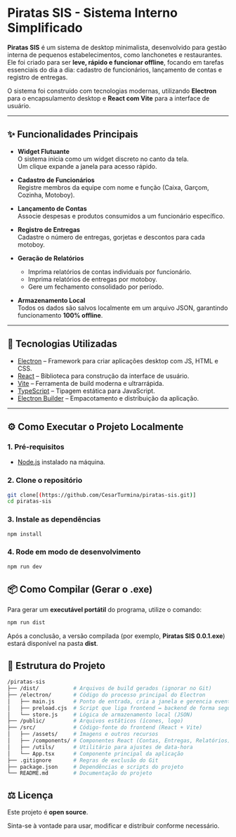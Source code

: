 # Piratas SIS - Sistema Interno Simplificado

**Piratas SIS** é um sistema de desktop minimalista, desenvolvido para gestão interna de pequenos estabelecimentos, como lanchonetes e restaurantes.  
Ele foi criado para ser **leve, rápido e funcionar offline**, focando em tarefas essenciais do dia a dia: cadastro de funcionários, lançamento de contas e registro de entregas.

O sistema foi construído com tecnologias modernas, utilizando **Electron** para o encapsulamento desktop e **React com Vite** para a interface de usuário.

---

## ✨ Funcionalidades Principais

- **Widget Flutuante**  
  O sistema inicia como um widget discreto no canto da tela.  
  Um clique expande a janela para acesso rápido.

- **Cadastro de Funcionários**  
  Registre membros da equipe com nome e função (Caixa, Garçom, Cozinha, Motoboy).

- **Lançamento de Contas**  
  Associe despesas e produtos consumidos a um funcionário específico.

- **Registro de Entregas**  
  Cadastre o número de entregas, gorjetas e descontos para cada motoboy.

- **Geração de Relatórios**  
  - Imprima relatórios de contas individuais por funcionário.  
  - Imprima relatórios de entregas por motoboy.  
  - Gere um fechamento consolidado por período.

- **Armazenamento Local**  
  Todos os dados são salvos localmente em um arquivo JSON, garantindo funcionamento **100% offline**.

---

## 🚀 Tecnologias Utilizadas

- [Electron](https://www.electronjs.org/) – Framework para criar aplicações desktop com JS, HTML e CSS.  
- [React](https://react.dev/) – Biblioteca para construção da interface de usuário.  
- [Vite](https://vitejs.dev/) – Ferramenta de build moderna e ultrarrápida.  
- [TypeScript](https://www.typescriptlang.org/) – Tipagem estática para JavaScript.  
- [Electron Builder](https://www.electron.build/) – Empacotamento e distribuição da aplicação.

---

## ⚙️ Como Executar o Projeto Localmente

### 1. Pré-requisitos
- [Node.js](https://nodejs.org/) instalado na máquina.

### 2. Clone o repositório
```bash
git clone[(https://github.com/CesarTurmina/piratas-sis.git)]
cd piratas-sis
```

### 3. Instale as dependências
```bash
npm install
```

### 4. Rode em modo de desenvolvimento
```bash
npm run dev
```

## 📦 Como Compilar (Gerar o .exe)

Para gerar um **executável portátil** do programa, utilize o comando:

```bash
npm run dist
```

Após a conclusão, a versão compilada (por exemplo, **Piratas SIS 0.0.1.exe**) estará disponível na pasta **dist**.


## 📂 Estrutura do Projeto

```bash
/piratas-sis
├── /dist/           # Arquivos de build gerados (ignorar no Git)
├── /electron/       # Código do processo principal do Electron
│   ├── main.js      # Ponto de entrada, cria a janela e gerencia eventos
│   ├── preload.cjs  # Script que liga frontend ↔ backend de forma segura
│   └── store.js     # Lógica de armazenamento local (JSON)
├── /public/         # Arquivos estáticos (ícones, logo)
├── /src/            # Código-fonte do frontend (React + Vite)
│   ├── /assets/     # Imagens e outros recursos
│   ├── /components/ # Componentes React (Contas, Entregas, Relatórios)
│   ├── /utils/      # Utilitário para ajustes de data-hora
│   └── App.tsx      # Componente principal da aplicação
├── .gitignore       # Regras de exclusão do Git
├── package.json     # Dependências e scripts do projeto
└── README.md        # Documentação do projeto
```

## ⚖️ Licença

Este projeto é **open source**.  

Sinta-se à vontade para usar, modificar e distribuir conforme necessário.
